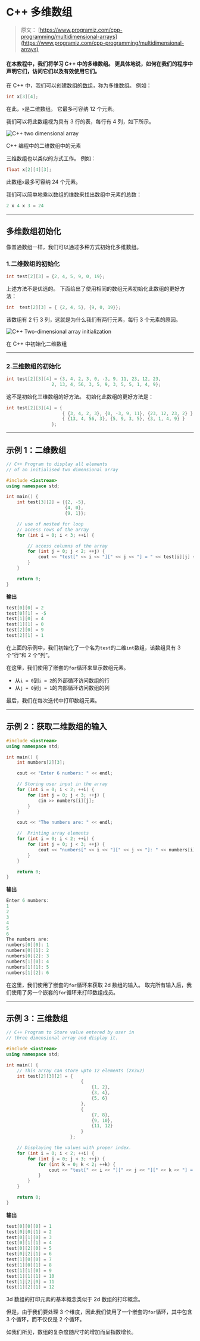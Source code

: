 # C++ 多维数组

> 原文： [https://www.programiz.com/cpp-programming/multidimensional-arrays](https://www.programiz.com/cpp-programming/multidimensional-arrays)

#### 在本教程中，我们将学习 C++ 中的多维数组。 更具体地说，如何在我们的程序中声明它们，访问它们以及有效使用它们。

在 C++ 中，我们可以创建数组的[数组](/cpp-programming/arrays)，称为多维数组。 例如：

```cpp
int x[3][4];
```

在此，`×`是二维数组。 它最多可容纳 12 个元​​素。

我们可以将此数组视为具有 3 行的表，每行有 4 列，如下所示。

![C++ two dimensional array](img/89be1ae212069e1b2e2d324f78fdb894.png "C++ two dimensional array")

C++ 编程中的二维数组中的元素



三维数组也以类似的方式工作。 例如：

```cpp
float x[2][4][3];
```

此数组`x`最多可容纳 24 个元素。

我们可以简单地乘以数组的维数来找出数组中元素的总数：

```cpp
2 x 4 x 3 = 24
```

* * *

## 多维数组初始化

像普通数组一样，我们可以通过多种方式初始化多维数组。

### 1.二维数组的初始化

```cpp
int test[2][3] = {2, 4, 5, 9, 0, 19};
```

上述方法不是优选的。 下面给出了使用相同的数组元素初始化此数组的更好方法：

```cpp
int  test[2][3] = { {2, 4, 5}, {9, 0, 19}};
```

该数组有 2 行 3 列，这就是为什么我们有两行元素，每行 3 个元素的原因。

![C++ Two-dimensional array initialization](img/9381c896823f2fbc570aae0535b3146c.png "C++ Two-dimensional array initialization")

在 C++ 中初始化二维数组



* * *

### 2.三维数组的初始化

```cpp
int test[2][3][4] = {3, 4, 2, 3, 0, -3, 9, 11, 23, 12, 23, 
                 2, 13, 4, 56, 3, 5, 9, 3, 5, 5, 1, 4, 9};
```

这不是初始化三维数组的好方法。 初始化此数组的更好方法是：

```cpp
int test[2][3][4] = { 
                     { {3, 4, 2, 3}, {0, -3, 9, 11}, {23, 12, 23, 2} },
                     { {13, 4, 56, 3}, {5, 9, 3, 5}, {3, 1, 4, 9} }
                 };
```

* * *

## 示例 1：二维数组

```cpp
// C++ Program to display all elements
// of an initialised two dimensional array

#include <iostream>
using namespace std;

int main() {
    int test[3][2] = {{2, -5},
                      {4, 0},
                      {9, 1}};

    // use of nested for loop
    // access rows of the array
    for (int i = 0; i < 3; ++i) {

        // access columns of the array
        for (int j = 0; j < 2; ++j) {
            cout << "test[" << i << "][" << j << "] = " << test[i][j] << endl;
        }
    }

    return 0;
}
```

**输出**

```cpp
test[0][0] = 2
test[0][1] = -5
test[1][0] = 4
test[1][1] = 0
test[2][0] = 9
test[2][1] = 1
```

在上面的示例中，我们初始化了一个名为`test`的二维`int`数组，该数组具有 3 个“行”和 2 个“列”。

在这里，我们使用了嵌套的`for`循环来显示数组元素。

*   从`i = 0`到`i = 2`的外部循环访问数组的行
*   从`j = 0`到`j = 1`的内部循环访问数组的列

最后，我们在每次迭代中打印数组元素。

* * *

## 示例 2：获取二维数组的输入

```cpp
#include <iostream>
using namespace std;

int main() {
    int numbers[2][3];

    cout << "Enter 6 numbers: " << endl;

    // Storing user input in the array
    for (int i = 0; i < 2; ++i) {
        for (int j = 0; j < 3; ++j) {
            cin >> numbers[i][j];
        }
    }

    cout << "The numbers are: " << endl;

    //  Printing array elements
    for (int i = 0; i < 2; ++i) {
        for (int j = 0; j < 3; ++j) {
            cout << "numbers[" << i << "][" << j << "]: " << numbers[i][j] << endl;
        }
    }

    return 0;
}
```

**输出**

```cpp
Enter 6 numbers: 
1
2
3
4
5
6
The numbers are:
numbers[0][0]: 1
numbers[0][1]: 2
numbers[0][2]: 3
numbers[1][0]: 4
numbers[1][1]: 5
numbers[1][2]: 6
```

在这里，我们使用了嵌套的`for`循环来获取 2d 数组的输入。 取完所有输入后，我们使用了另一个嵌套的`for`循环来打印数组成员。

* * *

## 示例 3：三维数组

```cpp
// C++ Program to Store value entered by user in
// three dimensional array and display it.

#include <iostream>
using namespace std;

int main() {
    // This array can store upto 12 elements (2x3x2)
    int test[2][3][2] = {
                            {
                                {1, 2},
                                {3, 4},
                                {5, 6}
                            }, 
                            {
                                {7, 8}, 
                                {9, 10}, 
                                {11, 12}
                            }
                        };

    // Displaying the values with proper index.
    for (int i = 0; i < 2; ++i) {
        for (int j = 0; j < 3; ++j) {
            for (int k = 0; k < 2; ++k) {
                cout << "test[" << i << "][" << j << "][" << k << "] = " << test[i][j][k] << endl;
            }
        }
    }

    return 0;
}
```

**输出**

```cpp
test[0][0][0] = 1
test[0][0][1] = 2
test[0][1][0] = 3
test[0][1][1] = 4
test[0][2][0] = 5
test[0][2][1] = 6
test[1][0][0] = 7
test[1][0][1] = 8
test[1][1][0] = 9
test[1][1][1] = 10
test[1][2][0] = 11
test[1][2][1] = 12
```

3d 数组的打印元素的基本概念类似于 2d 数组的打印概念。

但是，由于我们要处理 3 个维度，因此我们使用了一个嵌套的`for`循环，其中包含 3 个循环，而不仅仅是 2 个循环。

如我们所见，数组的复杂度随尺寸的增加而呈指数增长。